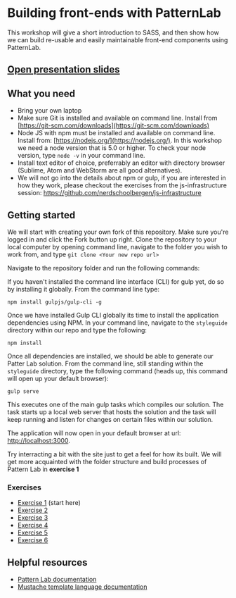 # Building front-ends with PatternLab

This workshop will give a short introduction to SASS, and then show how we can build re-usable and easily maintainable front-end components using PatternLab.

## [Open presentation slides](https://docs.google.com/presentation/d/18R4Toq5VyJSwfvm7fsn9z95w4N_qO6XU8fDbTwMFOCI/edit?usp=sharing)

## What you need
* Bring your own laptop
* Make sure Git is installed and available on command line. Install from [https://git-scm.com/downloads](https://git-scm.com/downloads)
* Node JS with npm must be installed and available on command line. Install from: [https://nodejs.org/](https://nodejs.org/). In this workshop we need a node version that is 5.0 or higher. To check your node version, type `node -v` in your command line.
* Install text editor of choice, preferrably an editor with directory browser (Sublime, Atom and WebStorm are all good alternatives).
* We will not go into the details about npm or gulp, if you are interested in how they work, please checkout the exercises from the js-infrastructure session: https://github.com/nerdschoolbergen/js-infrastructure

## Getting started
We will start with creating your own fork of this repository.
Make sure you're logged in and click the Fork button up right.
Clone the repository to your local computer by opening command line, navigate to the folder you wish to work from, and type `git clone <Your new repo url>`

Navigate to the repository folder and run the following commands:

If you haven't installed the command line interface (CLI) for gulp yet, do so by installing it globally. From the command line type:

`npm install gulpjs/gulp-cli -g`

Once we have installed Gulp CLI globally its time to install the application dependencies using NPM. In your command line, navigate to the `styleguide` directory within our repo and type the following:

`npm install`

Once all dependencies are installed, we should be able to generate our Patter Lab solution. From the command line, still standing within the `styleguide` directory, type the following command (heads up, this command will open up your default browser):

`gulp serve`

This executes one of the main gulp tasks which compiles our solution. The task starts up a local web server that hosts the solution and the task will keep running and listen for changes on certain files within our solution.

The application will now open in your default browser at url: [http://localhost:3000](http://localhost:3000).

Try interracting a bit with the site just to get a feel for how its built. We will get more acquainted with the folder structure and build processes of Pattern Lab in **exercise 1**

### Exercises

- [Exercise 1](exercise-1/) (start here)
- [Exercise 2](exercise-2/)
- [Exercise 3](exercise-3/)
- [Exercise 4](exercise-4/)
- [Exercise 5](exercise-5/)
- [Exercise 6](exercise-6/)

## Helpful resources

* [Pattern Lab documentation](http://patternlab.io/docs/index.html)
* [Mustache template language documentation](https://mustache.github.io/mustache.5.html)
